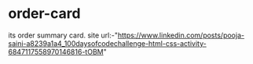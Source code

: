 # order-card
its order summary card.
site url:-"https://www.linkedin.com/posts/pooja-saini-a8239a1a4_100daysofcodechallenge-html-css-activity-6847117558970146816-tOBM"

